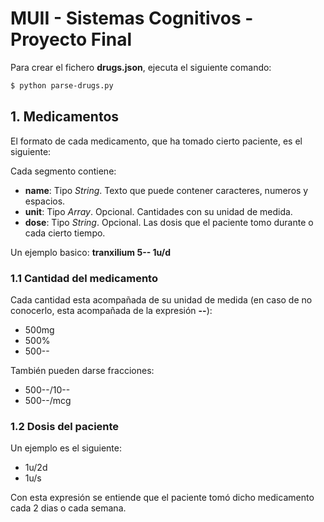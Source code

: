 # MUII - Sistemas Cognitivos - Proyecto Final

Para crear el fichero **drugs.json**, ejecuta el siguiente comando:

```sh
$ python parse-drugs.py
```

## 1. Medicamentos
El formato de cada medicamento, que ha tomado cierto paciente, es el siguiente:

> <nombre del medicamento> <cantidad del medicamento> <dosis del paciente>

Cada segmento contiene:
  - **name**: Tipo *String*. Texto que puede contener caracteres, numeros y espacios.
  - **unit**: Tipo *Array*. Opcional. Cantidades con su unidad de medida.
  - **dose**: Tipo *String*. Opcional. Las dosis que el paciente tomo durante o cada cierto tiempo.

Un ejemplo basico: **tranxilium 5-- 1u/d**

### 1.1 Cantidad del medicamento

Cada cantidad esta acompañada de su unidad de medida (en caso de no conocerlo, esta acompañada de la expresión **--**):

* 500mg
* 500%
* 500--

También pueden darse fracciones:

* 500--/10--
* 500--/mcg

### 1.2 Dosis del paciente

Un ejemplo es el siguiente:

* 1u/2d
* 1u/s

Con esta expresión se entiende que el paciente tomó dicho medicamento cada 2 dias o cada semana.
